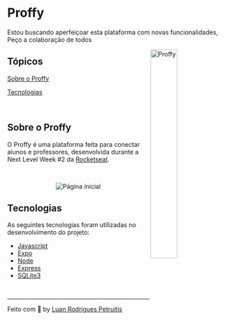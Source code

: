 # Proffy
Estou buscando aperfeiçoar esta plataforma com novas funcionalidades, Peço a colaboração de todos

<p>

<img align="right" src="web/src/assets/images/landing.svg?raw=true" width="35%" alt="Proffy">

## Tópicos 

[Sobre o Proffy](#sobre-o-proffy)

[Tecnologias](#tecnologias)

<br>

## Sobre o Proffy

O Proffy é uma plataforma feita para conectar alunos e professores, desenvolvida durante a Next Level Week #2 da [Rocketseat](https://rocketseat.com.br/).

<br>

<p align="center">
  <img src=".github/mockup.png" alt="Página inicial">
</p>

## Tecnologias

As seguintes tecnologias foram utilizadas no desenvolvimento do projeto:

- [Javascript](https://www.javascript.com/)
- [Expo](https://expo.io/)
- [Node](https://nodejs.org/en/)
- [Express](https://expressjs.com/)
- [SQLite3](https://www.sqlite.org/index.html)

<br>

---

Feito com :black_heart: by [Luan Rodrigues Petruitis](https://github.com/LuanPetruitis)